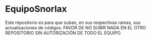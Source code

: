 # EquipoSnorlax
Este repositorio es para que suban, en sus respectivas ramas, sus actualizaciones de códigos. FAVOR DE NO SUBIR NADA EN EL OTRO REPOSITORIO SIN AUTORIZACIÓN DE TODO EL EQUIPO.
